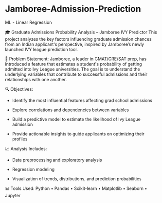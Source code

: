 # Jamboree-Admission-Prediction
ML - Linear Regression

🎓 Graduate Admissions Probability Analysis – Jamboree IVY Predictor
This project analyzes the key factors influencing graduate admission chances from an Indian applicant's perspective, inspired by Jamboree’s newly launched IVY league prediction tool.

📌 Problem Statement: Jamboree, a leader in GMAT/GRE/SAT prep, has introduced a feature that estimates a student's probability of getting admitted into Ivy League universities. The goal is to understand the underlying variables that contribute to successful admissions and their relationships with one another.

🔍 Objectives:

  * Identify the most influential features affecting grad school admissions

  * Explore correlations and dependencies between variables

  * Build a predictive model to estimate the likelihood of Ivy League admission

  * Provide actionable insights to guide applicants on optimizing their profiles

📈 Analysis Includes:

  * Data preprocessing and exploratory analysis

  * Regression modeling

  * Visualization of trends, distributions, and prediction probabilities

📊 Tools Used: Python • Pandas • Scikit-learn • Matplotlib • Seaborn • Jupyter
